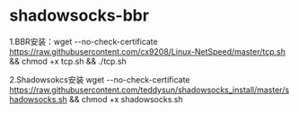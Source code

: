 # shadowsocks-bbr


1.BBR安装：wget --no-check-certificate https://raw.githubusercontent.com/cx9208/Linux-NetSpeed/master/tcp.sh && chmod +x tcp.sh && ./tcp.sh


2.Shadowsokcs安装 wget --no-check-certificate https://raw.githubusercontent.com/teddysun/shadowsocks_install/master/shadowsocks.sh && chmod +x shadowsocks.sh
